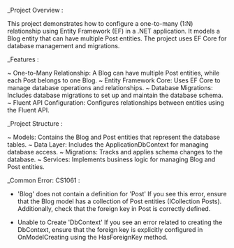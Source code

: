 _Project Overview :

This project demonstrates how to configure a one-to-many (1:N) relationship using Entity Framework (EF) in a .NET application. 
It models a Blog entity that can have multiple Post entities. The project uses EF Core for database management and migrations.


_Features :

~ One-to-Many Relationship: A Blog can have multiple Post entities, while each Post belongs to one Blog.
~ Entity Framework Core: Uses EF Core to manage database operations and relationships.
~ Database Migrations: Includes database migrations to set up and maintain the database schema.
~ Fluent API Configuration: Configures relationships between entities using the Fluent API.


_Project Structure :

~ Models: Contains the Blog and Post entities that represent the database tables.
~ Data Layer: Includes the ApplicationDbContext for managing database access.
~ Migrations: Tracks and applies schema changes to the database.
~ Services: Implements business logic for managing Blog and Post entities.

_Common Error: CS1061 :

- 'Blog' does not contain a definition for 'Post'
If you see this error, ensure that the Blog model has a collection of Post entities (ICollection<Post> Posts). Additionally, check that the foreign key in Post is correctly defined.

- Unable to Create 'DbContext'
If you see an error related to creating the DbContext, ensure that the foreign key is explicitly configured in OnModelCreating using the HasForeignKey method.
